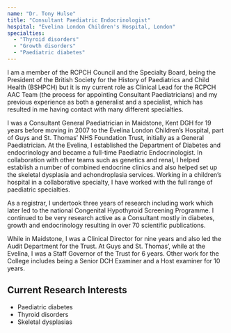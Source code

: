 ```yaml
---
name: "Dr. Tony Hulse"
title: "Consultant Paediatric Endocrinologist"
hospital: "Evelina London Children's Hospital, London"
specialties:
  - "Thyroid disorders"
  - "Growth disorders"
  - "Paediatric diabetes"
---
```


I am a member of the RCPCH Council and the Specialty Board, being the President of the British Society for the History of Paediatrics and Child Health (BSHPCH) but it is my current role as Clinical Lead for the RCPCH AAC Team (the process for appointing Consultant Paediatricians) and my previous experience as both a generalist and a specialist, which has resulted in me having contact with many different specialties.

I was a Consultant General Paediatrician in Maidstone, Kent DGH for 19 years before moving in 2007 to the Evelina London Children’s Hospital, part of Guys and St. Thomas’ NHS Foundation Trust, initially as a General Paediatrician. At the Evelina, I established the Department of Diabetes and endocrinology and became a full-time Paediatric Endocrinologist. In collaboration with other teams such as genetics and renal, I helped establish a number of combined endocrine clinics and also helped set up the skeletal dysplasia and achondroplasia services. Working in a children’s hospital in a collaborative specialty, I have worked with the full range of paediatric specialties.

As a registrar, I undertook three years of research including work which later led to the national Congenital Hypothyroid Screening Programme. I continued to be very research active as a Consultant mostly in diabetes, growth and endocrinology resulting in over 70 scientific publications. 

While in Maidstone, I was a Clinical Director for nine years and also led the Audit Department for the Trust. At Guys and St. Thomas’, while at the Evelina, I was a Staff Governor of the Trust for 6 years. Other work for the College includes being a Senior DCH Examiner and a Host examiner for 10 years.

## Current Research Interests

- Paediatric diabetes
- Thyroid disorders
- Skeletal dysplasias
